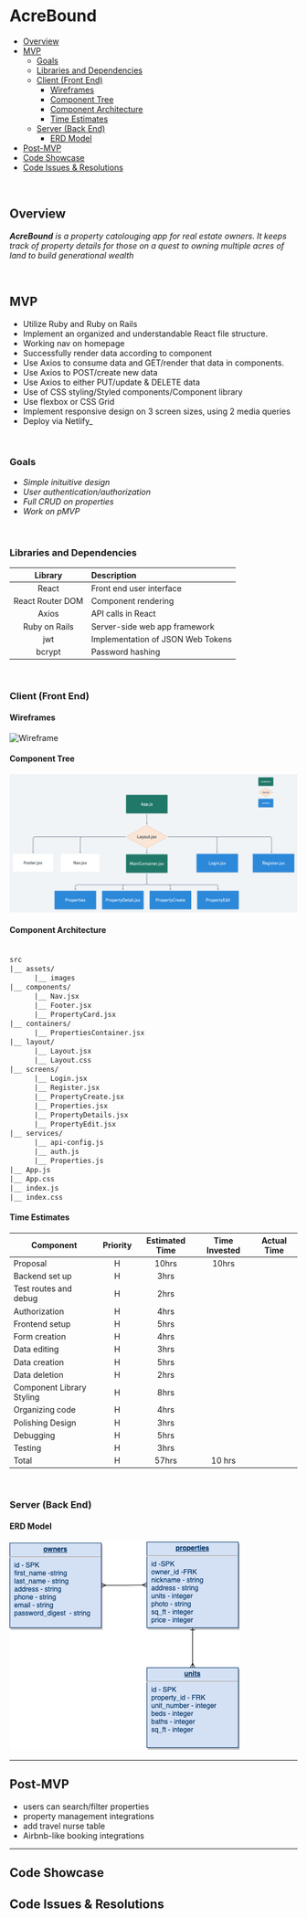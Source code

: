 # AcreBound

- [Overview](#overview)
- [MVP](#mvp)
  - [Goals](#goals)
  - [Libraries and Dependencies](#libraries-and-dependencies)
  - [Client (Front End)](#client-front-end)
    - [Wireframes](#wireframes)
    - [Component Tree](#component-tree)
    - [Component Architecture](#component-architecture)
    - [Time Estimates](#time-estimates)
  - [Server (Back End)](#server-back-end)
    - [ERD Model](#erd-model)
- [Post-MVP](#post-mvp)
- [Code Showcase](#code-showcase)
- [Code Issues & Resolutions](#code-issues--resolutions)

<br>

## Overview

_**AcreBound** is a property catolouging app for real estate owners. It keeps track of property details for those on a quest to owning multiple acres of land to build generational wealth_


<br>

## MVP

- Utilize Ruby and Ruby on Rails
- Implement an organized and understandable React file structure.
- Working nav on homepage 
- Successfully render data according to component 
- Use Axios to consume data and GET/render that data in components.
- Use Axios to POST/create new data
- Use Axios to either PUT/update & DELETE data
- Use of CSS styling/Styled components/Component library 
- Use flexbox or CSS Grid
- Implement responsive design on 3 screen sizes, using 2 media queries
- Deploy via Netlify_

<br>

### Goals

- _Simple inituitive design_
- _User authentication/authorization_
- _Full CRUD on properties_
- _Work on pMVP_

<br>

### Libraries and Dependencies

|     Library      | Description                                |
| :--------------: | :----------------------------------------- |
|      React       | Front end user interface |
| React Router DOM | Component rendering |
|      Axios       | API calls in React |
|   Ruby on Rails  | Server-side web app framework |
|       jwt        | Implementation of JSON Web Tokens |
|      bcrypt      | Password hashing|

<br>

### Client (Front End)

#### Wireframes

![Wireframe](https://github.com/tiffanybibby/acrebound/blob/main/assets/acrebound.png?raw=true)

#### Component Tree

![Component Tree](https://github.com/tiffanybibby/acrebound/blob/main/assets/component_hierarchy.png?raw=true)

#### Component Architecture

``` structure

src
|__ assets/
      |__ images
|__ components/
      |__ Nav.jsx
      |__ Footer.jsx
      |__ PropertyCard.jsx
|__ containers/
      |__ PropertiesContainer.jsx
|__ layout/
      |__ Layout.jsx
      |__ Layout.css
|__ screens/
      |__ Login.jsx
      |__ Register.jsx
      |__ PropertyCreate.jsx
      |__ Properties.jsx
      |__ PropertyDetails.jsx
      |__ PropertyEdit.jsx
|__ services/
      |__ api-config.js
      |__ auth.js
      |__ Properties.js
|__ App.js
|__ App.css
|__ index.js
|__ index.css

```

#### Time Estimates

> 


| Component                 | Priority | Estimated Time | Time Invested | Actual Time |
| ------------------------- | :------: | :------------: | :-----------------: | :---------: |
| Proposal                  |    H     |      10hrs      |     10hrs     |        |
|Backend set up   |    H     |      3hrs       |         |       |
| Test routes and debug                |    H     |      2hrs      |           |         |
| Authorization           |    H     |      4hrs      |         |        |
|Frontend setup          |    H     |      5hrs      |           |        |
| Form creation             |    H     |      4hrs      |          |         |
| Data editing              |    H     |      3hrs      |           |         |
| Data creation             |    H     |      5hrs      |           |         |
| Data deletion             |    H     |      2hrs      |           |         |
| Component Library Styling |    H     |      8hrs      |         |        |
| Organizing code           |    H     |      4hrs      |          |        |
| Polishing Design          |    H     |      3hrs      |           |         |
| Debugging                 |    H     |      5hrs      |          |         |
| Testing                   |    H     |      3hrs      |           |         |
| Total                     |    H     |      57hrs     |    10 hrs   |     |


<br>

### Server (Back End)

#### ERD Model

![ERD Model](https://github.com/tiffanybibby/acrebound/blob/main/assets/acrebound_erd2.png?raw=true)
<br>


***

## Post-MVP

- users can search/filter properties
- property management integrations
- add travel nurse table
- Airbnb-like booking integrations

***

## Code Showcase

> 

## Code Issues & Resolutions

> 